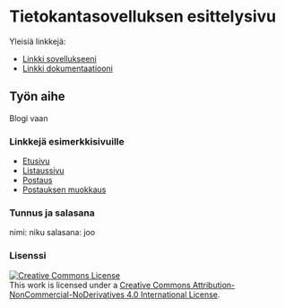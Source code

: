 # Tietokantasovelluksen esittelysivu

Yleisiä linkkejä:

* [Linkki sovellukseeni](http://xnix.users.cs.helsinki.fi/prujusto)
* [Linkki dokumentaatiooni](https://github.com/djmarsu/Blogi/blob/master/doc/dokumentaatio.pdf)

## Työn aihe

Blogi vaan

### Linkkejä esimerkkisivuille

* [Etusivu](http://xnix.users.cs.helsinki.fi/prujusto/)
* [Listaussivu](http://xnix.users.cs.helsinki.fi/prujusto/listaus)
* [Postaus](http://xnix.users.cs.helsinki.fi/prujusto/postaus)
* [Postauksen muokkaus](http://xnix.users.cs.helsinki.fi/prujusto/postaus/muokkaa)

### Tunnus ja salasana

nimi: niku
salasana: joo

### Lisenssi

<a rel="license" href="http://creativecommons.org/licenses/by-nc-nd/4.0/"><img alt="Creative Commons License" style="border-width:0" src="https://i.creativecommons.org/l/by-nc-nd/4.0/88x31.png" /></a><br />This work is licensed under a <a rel="license" href="http://creativecommons.org/licenses/by-nc-nd/4.0/">Creative Commons Attribution-NonCommercial-NoDerivatives 4.0 International License</a>.
